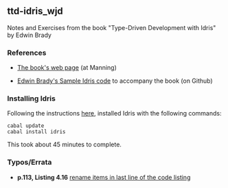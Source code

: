 ## ttd-idris_wjd

Notes and Exercises from the book "Type-Driven Development with Idris" by Edwin Brady

### References

+ [The book's web page](https://www.manning.com/books/type-driven-development-with-idris) (at Manning)

+ [Edwin Brady's Sample Idris code](https://github.com/edwinb/TypeDD-Samples) to accompany the book (on Github)

### Installing Idris

Following the instructions [here](https://github.com/idris-lang/Idris-dev/wiki/Idris-on-Ubuntu),
installed Idris with the following commands:

    cabal update
    cabal install idris

This took about 45 minutes to complete.

### Typos/Errata

+ **p.113, Listing 4.16**
  [rename items in last line of the code listing](https://forums.manning.com/posts/list/39480.page;jsessionid=B664BCF7FD319172030AB484EA89E384)
